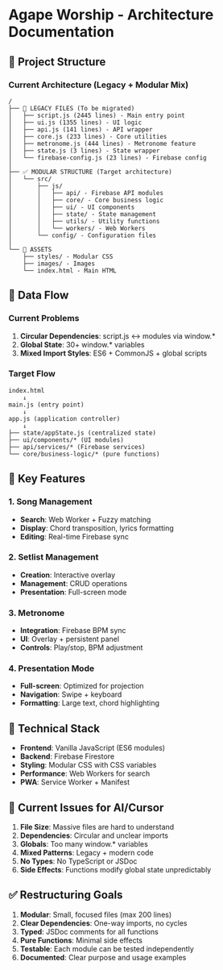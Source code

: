 # Agape Worship - Architecture Documentation

## 📁 Project Structure

### Current Architecture (Legacy + Modular Mix)

```
/
├── 🔴 LEGACY FILES (To be migrated)
│   ├── script.js (2445 lines) - Main entry point
│   ├── ui.js (1355 lines) - UI logic
│   ├── api.js (141 lines) - API wrapper
│   ├── core.js (233 lines) - Core utilities
│   ├── metronome.js (444 lines) - Metronome feature
│   ├── state.js (3 lines) - State wrapper
│   └── firebase-config.js (23 lines) - Firebase config
│
├── ✅ MODULAR STRUCTURE (Target architecture)
│   └── src/
│       ├── js/
│       │   ├── api/ - Firebase API modules
│       │   ├── core/ - Core business logic
│       │   ├── ui/ - UI components
│       │   ├── state/ - State management
│       │   ├── utils/ - Utility functions
│       │   └── workers/ - Web Workers
│       └── config/ - Configuration files
│
└── 📄 ASSETS
    ├── styles/ - Modular CSS
    ├── images/ - Images
    └── index.html - Main HTML
```

## 🔄 Data Flow

### Current Problems
1. **Circular Dependencies**: script.js ↔ modules via window.*
2. **Global State**: 30+ window.* variables
3. **Mixed Import Styles**: ES6 + CommonJS + global scripts

### Target Flow
```
index.html
    ↓
main.js (entry point)
    ↓
app.js (application controller)
    ↓
├── state/appState.js (centralized state)
├── ui/components/* (UI modules)
├── api/services/* (Firebase services)
└── core/business-logic/* (pure functions)
```

## 🎯 Key Features

### 1. Song Management
- **Search**: Web Worker + Fuzzy matching
- **Display**: Chord transposition, lyrics formatting
- **Editing**: Real-time Firebase sync

### 2. Setlist Management
- **Creation**: Interactive overlay
- **Management**: CRUD operations
- **Presentation**: Full-screen mode

### 3. Metronome
- **Integration**: Firebase BPM sync
- **UI**: Overlay + persistent panel
- **Controls**: Play/stop, BPM adjustment

### 4. Presentation Mode
- **Full-screen**: Optimized for projection
- **Navigation**: Swipe + keyboard
- **Formatting**: Large text, chord highlighting

## 🔧 Technical Stack

- **Frontend**: Vanilla JavaScript (ES6 modules)
- **Backend**: Firebase Firestore
- **Styling**: Modular CSS with CSS variables
- **Performance**: Web Workers for search
- **PWA**: Service Worker + Manifest

## 🚨 Current Issues for AI/Cursor

1. **File Size**: Massive files are hard to understand
2. **Dependencies**: Circular and unclear imports
3. **Globals**: Too many window.* variables
4. **Mixed Patterns**: Legacy + modern code
5. **No Types**: No TypeScript or JSDoc
6. **Side Effects**: Functions modify global state unpredictably

## ✅ Restructuring Goals

1. **Modular**: Small, focused files (max 200 lines)
2. **Clear Dependencies**: One-way imports, no cycles
3. **Typed**: JSDoc comments for all functions
4. **Pure Functions**: Minimal side effects
5. **Testable**: Each module can be tested independently
6. **Documented**: Clear purpose and usage examples